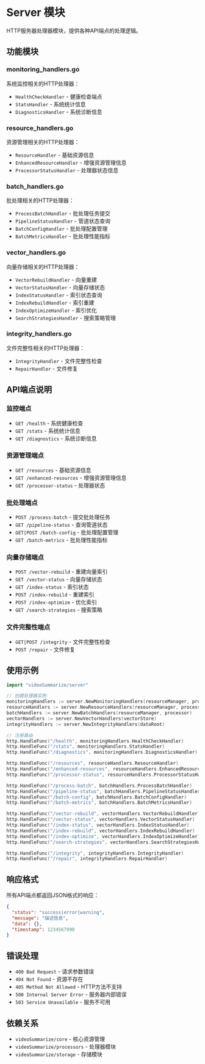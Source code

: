 # Server 模块

HTTP服务器处理器模块，提供各种API端点的处理逻辑。

## 功能模块

### monitoring_handlers.go
系统监控相关的HTTP处理器：
- `HealthCheckHandler` - 健康检查端点
- `StatsHandler` - 系统统计信息
- `DiagnosticsHandler` - 系统诊断信息

### resource_handlers.go
资源管理相关的HTTP处理器：
- `ResourceHandler` - 基础资源信息
- `EnhancedResourceHandler` - 增强资源管理信息
- `ProcessorStatusHandler` - 处理器状态信息

### batch_handlers.go
批处理相关的HTTP处理器：
- `ProcessBatchHandler` - 批处理任务提交
- `PipelineStatusHandler` - 管道状态查询
- `BatchConfigHandler` - 批处理配置管理
- `BatchMetricsHandler` - 批处理性能指标

### vector_handlers.go
向量存储相关的HTTP处理器：
- `VectorRebuildHandler` - 向量重建
- `VectorStatusHandler` - 向量存储状态
- `IndexStatusHandler` - 索引状态查询
- `IndexRebuildHandler` - 索引重建
- `IndexOptimizeHandler` - 索引优化
- `SearchStrategiesHandler` - 搜索策略管理

### integrity_handlers.go
文件完整性相关的HTTP处理器：
- `IntegrityHandler` - 文件完整性检查
- `RepairHandler` - 文件修复

## API端点说明

### 监控端点
- `GET /health` - 系统健康检查
- `GET /stats` - 系统统计信息
- `GET /diagnostics` - 系统诊断信息

### 资源管理端点
- `GET /resources` - 基础资源信息
- `GET /enhanced-resources` - 增强资源管理信息
- `GET /processor-status` - 处理器状态

### 批处理端点
- `POST /process-batch` - 提交批处理任务
- `GET /pipeline-status` - 查询管道状态
- `GET|POST /batch-config` - 批处理配置管理
- `GET /batch-metrics` - 批处理性能指标

### 向量存储端点
- `POST /vector-rebuild` - 重建向量索引
- `GET /vector-status` - 向量存储状态
- `GET /index-status` - 索引状态
- `POST /index-rebuild` - 重建索引
- `POST /index-optimize` - 优化索引
- `GET /search-strategies` - 搜索策略

### 文件完整性端点
- `GET|POST /integrity` - 文件完整性检查
- `POST /repair` - 文件修复

## 使用示例

```go
import "videoSummarize/server"

// 创建处理器实例
monitoringHandlers := server.NewMonitoringHandlers(resourceManager, processor, vectorStore)
resourceHandlers := server.NewResourceHandlers(resourceManager, processor)
batchHandlers := server.NewBatchHandlers(resourceManager, processor)
vectorHandlers := server.NewVectorHandlers(vectorStore)
integrityHandlers := server.NewIntegrityHandlers(dataRoot)

// 注册路由
http.HandleFunc("/health", monitoringHandlers.HealthCheckHandler)
http.HandleFunc("/stats", monitoringHandlers.StatsHandler)
http.HandleFunc("/diagnostics", monitoringHandlers.DiagnosticsHandler)

http.HandleFunc("/resources", resourceHandlers.ResourceHandler)
http.HandleFunc("/enhanced-resources", resourceHandlers.EnhancedResourceHandler)
http.HandleFunc("/processor-status", resourceHandlers.ProcessorStatusHandler)

http.HandleFunc("/process-batch", batchHandlers.ProcessBatchHandler)
http.HandleFunc("/pipeline-status", batchHandlers.PipelineStatusHandler)
http.HandleFunc("/batch-config", batchHandlers.BatchConfigHandler)
http.HandleFunc("/batch-metrics", batchHandlers.BatchMetricsHandler)

http.HandleFunc("/vector-rebuild", vectorHandlers.VectorRebuildHandler)
http.HandleFunc("/vector-status", vectorHandlers.VectorStatusHandler)
http.HandleFunc("/index-status", vectorHandlers.IndexStatusHandler)
http.HandleFunc("/index-rebuild", vectorHandlers.IndexRebuildHandler)
http.HandleFunc("/index-optimize", vectorHandlers.IndexOptimizeHandler)
http.HandleFunc("/search-strategies", vectorHandlers.SearchStrategiesHandler)

http.HandleFunc("/integrity", integrityHandlers.IntegrityHandler)
http.HandleFunc("/repair", integrityHandlers.RepairHandler)
```

## 响应格式

所有API端点都返回JSON格式的响应：

```json
{
  "status": "success|error|warning",
  "message": "描述信息",
  "data": {},
  "timestamp": 1234567890
}
```

## 错误处理

- `400 Bad Request` - 请求参数错误
- `404 Not Found` - 资源不存在
- `405 Method Not Allowed` - HTTP方法不支持
- `500 Internal Server Error` - 服务器内部错误
- `503 Service Unavailable` - 服务不可用

## 依赖关系

- `videoSummarize/core` - 核心资源管理
- `videoSummarize/processors` - 处理器模块
- `videoSummarize/storage` - 存储模块